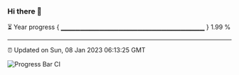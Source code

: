 ### Hi there 👋

⏳ Year progress { ▁▁▁▁▁▁▁▁▁▁▁▁▁▁▁▁▁▁▁▁▁▁▁▁▁▁▁▁▁▁ } 1.99 %

---

⏰ Updated on Sun, 08 Jan 2023 06:13:25 GMT

![Progress Bar CI](https://github.com/liununu/liununu/workflows/Progress%20Bar%20CI/badge.svg)
